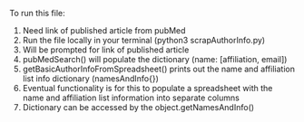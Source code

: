 To run this file:

1. Need link of published article from pubMed
2. Run the file locally in your terminal (python3 scrapAuthorInfo.py)
3. Will be prompted for link of published article
4. pubMedSearch() will populate the dictionary (name: [affiliation, email])
5. getBasicAuthorInfoFromSpreadsheet() prints out the name and affiliation list info dictionary (namesAndInfo{})
6. Eventual functionality is for this to populate a spreadsheet with the name and affiliation list information into separate columns
7. Dictionary can be accessed by the object.getNamesAndInfo()
